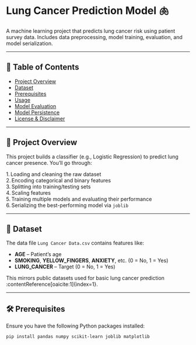 # Lung Cancer Prediction Model 🫁

A machine learning project that predicts lung cancer risk using patient survey data. Includes data preprocessing, model training, evaluation, and model serialization.

---

## 🚀 Table of Contents

- [Project Overview](#project-overview)  
- [Dataset](#dataset)  
- [Prerequisites](#prerequisites)  
- [Usage](#usage)  
- [Model Evaluation](#model-evaluation)  
- [Model Persistence](#model-persistence)  
- [License & Disclaimer](#license--disclaimer)

---

## 📌 Project Overview

This project builds a classifier (e.g., Logistic Regression) to predict lung cancer presence. You’ll go through:

1. Loading and cleaning the raw dataset  
2. Encoding categorical and binary features  
3. Splitting into training/testing sets  
4. Scaling features  
5. Training multiple models and evaluating their performance  
6. Serializing the best-performing model via `joblib`

---

## 📂 Dataset

The data file `Lung Cancer Data.csv` contains features like:

- **AGE** – Patient’s age  
- **SMOKING**, **YELLOW_FINGERS**, **ANXIETY**, etc. (0 = No, 1 = Yes)  
- **LUNG_CANCER** – Target (0 = No, 1 = Yes)

This mirrors public datasets used for basic lung cancer prediction :contentReference[oaicite:1]{index=1}.

---

## 🛠️ Prerequisites

Ensure you have the following Python packages installed:

```bash
pip install pandas numpy scikit-learn joblib matplotlib
